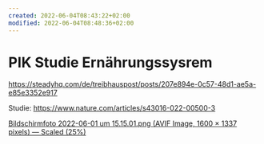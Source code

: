 ```yaml
---
created: 2022-06-04T08:43:22+02:00
modified: 2022-06-04T08:48:36+02:00
---
```


# PIK Studie Ernährungssysrem

https://steadyhq.com/de/treibhauspost/posts/207e894e-0c57-48d1-ae5a-e85e3352e917

Studie: https://www.nature.com/articles/s43016-022-00500-3

[Bildschirmfoto 2022-06-01 um 15.15.01.png (AVIF Image, 1600 × 1337 pixels) — Scaled (25%)](https://steady.imgix.net/production/post/207e894e-0c57-48d1-ae5a-e85e3352e917/uploads/images/2nxbtfcj7s/Bildschirmfoto%202022-06-01%20um%2015.15.01.png?auto=format&dpr=2&fit=max&w=800 )
